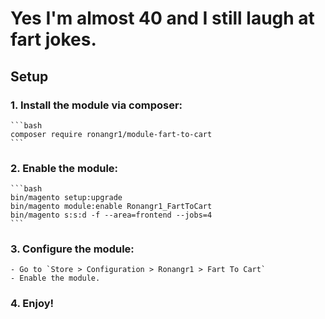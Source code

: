 # Yes I'm almost 40 and I still laugh at fart jokes.

## Setup

### 1. Install the module via composer:
    ```bash
    composer require ronangr1/module-fart-to-cart
    ```
   
### 2. Enable the module:
    ```bash
    bin/magento setup:upgrade
    bin/magento module:enable Ronangr1_FartToCart
    bin/magento s:s:d -f --area=frontend --jobs=4
    ```
   
### 3. Configure the module:
    - Go to `Store > Configuration > Ronangr1 > Fart To Cart`
    - Enable the module.


### 4. Enjoy!
